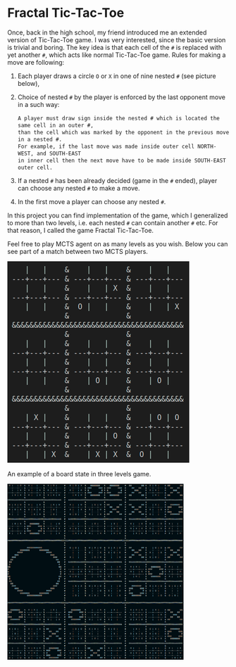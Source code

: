 # Fractal Tic-Tac-Toe

Once, back in the high school, my friend introduced me an extended version of Tic-Tac-Toe game. 
I was very interested, since the basic version is trivial and boring. The key idea is that 
each cell of the `#` is replaced with yet another `#`, which acts like normal Tic-Tac-Toe game. 
Rules for making a move are following:

1. Each player draws a circle `O` or `X` in one of nine nested `#` (see picture below),
2. Choice of nested `#` by the player is enforced by the last opponent move in a such way:

    ```
    A player must draw sign inside the nested # which is located the same cell in an outer #, 
    than the cell which was marked by the opponent in the previous move in a nested #. 
    For example, if the last move was made inside outer cell NORTH-WEST, and SOUTH-EAST 
    in inner cell then the next move have to be made inside SOUTH-EAST outer cell.
    ```
3. If a nested `#` has been already decided (game in the `#` ended), player can choose 
    any nested `#` to make a move.
4. In the first move a player can choose any nested `#`.

In this project you can find implementation of the game, which I generalized to more than two levels, 
i.e. each nested `#`
can contain another `#` etc. For that reason, I called the game Fractal Tic-Tac-Toe.

Feel free to play MCTS agent on as many levels as you wish. Below you can see part of a match between two MCTS players.

![Part of the game between MCTS players on a board with 2 levels](fractal-tic-tac-toe.gif)

An example of a board state in three levels game.

<img src="fractal-tic-tac-toe.png" alg="An exemplary board state in a game with three levels" width="400" height="400">

